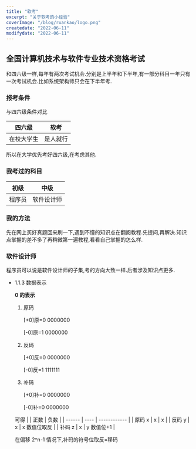 ```yaml
---
title: "软考"
excerpt: "关于软考的小经验"
coverImage: "/blog/ruankao/logo.png"
createdate: "2022-06-11"
modifydate: "2022-06-11"
---
```


## 全国计算机技术与软件专业技术资格考试

和四六级一样,每年有两次考试机会.分别是上半年和下半年,有一部分科目一年只有一次考试机会.比如系统架构师只会在下半年考.

### 报考条件

与四六级条件对比

| 四六级     | 软考     |
| ---------- | -------- |
| 在校大学生 | 是人就行 |

所以在大学优先考好四六级,在考虑其他.

### 我考过的科目

| 初级   | 中级       |
| ------ | ---------- |
| 程序员 | 软件设计师 |

### 我的方法

先在网上买好真题回来刷一下,遇到不懂的知识点在翻阅教程.先提问,再解决.知识点掌握的差不多了再稍微第一遍教程,看看自己掌握的怎么样.

### 软件设计师

程序员可以说是软件设计师的子集,考的方向大致一样.后者涉及知识点更多.

- 1.1.3 数据表示

  **0 的表示**

  1. 原码

     [+0]原=0 0000000

     [-0]原=1 0000000

  2. 反码

     [+0]反=0 0000000

     [-0]反=1 1111111

  3. 补码

     [+0]补=0 0000000

     [-0]补=0 0000000

  可得
  | | 正数 | 负数 |
  | ------ | ---- | ------------ |
  | 原码 x | x | x |
  | 反码 y | x | x 数值位取反 |
  | 补码 z | x | y 数值位+1 |

  在偏移 2^n-1 情况下,补码的符号位取反=移码
